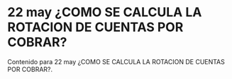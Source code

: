 # 22 may  ¿COMO SE CALCULA LA ROTACION DE CUENTAS POR COBRAR?

Contenido para 22 may  ¿COMO SE CALCULA LA ROTACION DE CUENTAS POR COBRAR?.